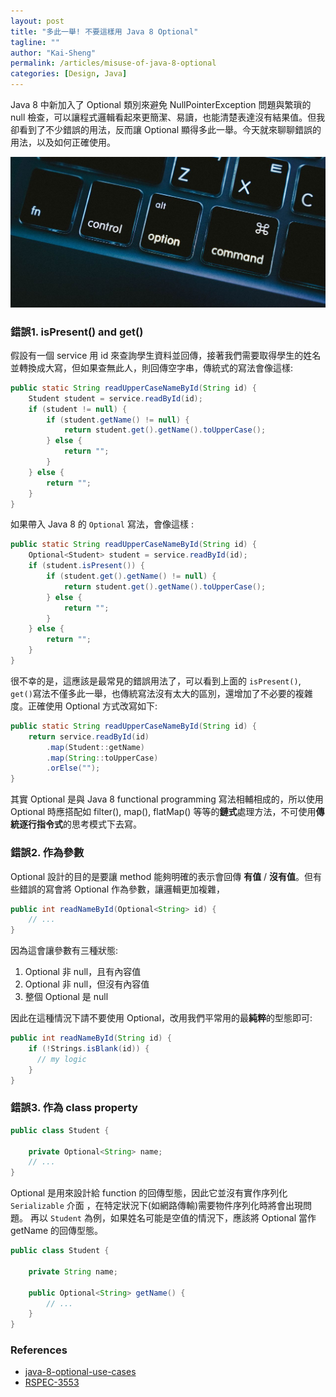 ```yaml
---
layout: post
title: "多此一舉! 不要這樣用 Java 8 Optional"
tagline: ""
author: "Kai-Sheng"
permalink: /articles/misuse-of-java-8-optional
categories: [Design, Java]
--- 
```


Java 8 中新加入了 Optional 類別來避免 NullPointerException 問題與繁瑣的 null 檢查，可以讓程式邏輯看起來更簡潔、易讀，也能清楚表達沒有結果值。但我卻看到了不少錯誤的用法，反而讓 Optional 顯得多此一舉。今天就來聊聊錯誤的用法，以及如何正確使用。

![java8-optional](/assets/image/optional.png?size=full)
 
### **錯誤1. isPresent() and get()**
假設有一個 service 用 id 來查詢學生資料並回傳，接著我們需要取得學生的姓名並轉換成大寫，但如果查無此人，則回傳空字串，傳統式的寫法會像這樣:

```java
public static String readUpperCaseNameById(String id) {
    Student student = service.readById(id);
    if (student != null) {
        if (student.getName() != null) {
            return student.get().getName().toUpperCase();
        } else {
            return "";
        }
    } else {
        return "";
    }
}
```
如果帶入 Java 8 的 `Optional` 寫法，會像這樣 :

```java
public static String readUpperCaseNameById(String id) {
    Optional<Student> student = service.readById(id);
    if (student.isPresent()) {
        if (student.get().getName() != null) {
            return student.get().getName().toUpperCase();
        } else {
            return "";
        }
    } else {
        return "";
    }
}
```

很不幸的是，這應該是最常見的錯誤用法了，可以看到上面的 `isPresent()`, `get()`寫法不僅多此一舉，也傳統寫法沒有太大的區別，還增加了不必要的複雜度。正確使用 Optional 方式改寫如下:
 
```java
public static String readUpperCaseNameById(String id) {
    return service.readById(id)
        .map(Student::getName)
        .map(String::toUpperCase)
        .orElse("");
}
```
其實 Optional 是與 Java 8 functional programming 寫法相輔相成的，所以使用 Optional 時應搭配如 filter(), map(), flatMap() 等等的**鏈式**處理方法，不可使用**傳統逐行指令式**的思考模式下去寫。

### **錯誤2. 作為參數**

Optional 設計的目的是要讓 method 能夠明確的表示會回傳 **有值** / **沒有值**。但有些錯誤的寫會將 Optional 作為參數，讓邏輯更加複雜，

```java
public int readNameById(Optional<String> id) {
    // ...
}
```

因為這會讓參數有三種狀態:
1. Optional 非 null，且有內容值
2. Optional 非 null，但沒有內容值
3. 整個 Optional 是 null

因此在這種情況下請不要使用 Optional，改用我們平常用的最**純粹**的型態即可:

```java
public int readNameById(String id) {
    if (!Strings.isBlank(id)) {
      // my logic
    }
}
```

### **錯誤3. 作為 class property**

```java
public class Student {

    private Optional<String> name;
    // ...
}
```

Optional 是用來設計給 function 的回傳型態，因此它並沒有實作序列化 `Serializable` 介面 ，在特定狀況下(如網路傳輸)需要物件序列化時將會出現問題。
再以 `Student` 為例，如果姓名可能是空值的情況下，應該將 Optional 當作 getName 的回傳型態。

```java
public class Student {

    private String name;

    public Optional<String> getName() {
        // ...
    }
}
```

 ### **References**

- [java-8-optional-use-cases](http://dolszewski.com/java/java-8-optional-use-cases/)
- [RSPEC-3553](https://rules.sonarsource.com/java/tag/clumsy/RSPEC-3553)